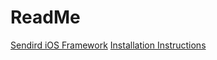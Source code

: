 ReadMe
=

[Sendird iOS Framework](https://github.com/smilefam/sendbird-ios-framework)
[Installation Instructions](https://sendbird.gitbooks.io/sendbird-ios-sdk/content/en/download_sdk.html)
